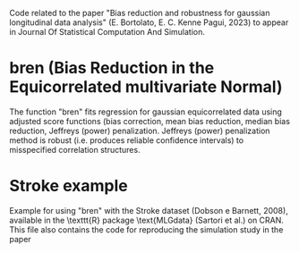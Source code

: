 
Code related to the paper "Bias reduction and robustness for gaussian longitudinal data analysis" (E. Bortolato, E. C. Kenne Pagui, 2023)
to appear in Journal Of Statistical Computation And Simulation.

# bren (Bias Reduction in the Equicorrelated multivariate Normal)
The function "bren" fits regression for gaussian equicorrelated data using adjusted score functions (bias correction, mean bias reduction, median bias reduction, Jeffreys (power) penalization.
Jeffreys (power) penalization method is robust (i.e. produces reliable confidence intervals) to misspecified correlation structures.

# Stroke example
Example for using "bren" with the Stroke dataset (Dobson e Barnett, 2008), available in the \texttt{R} package \text{MLGdata} (Sartori et al.) on CRAN.
This file also contains the code for reproducing the simulation study in the paper
